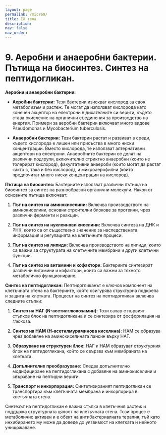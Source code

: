 ```yaml
---
layout: page
permalink: /micro9/
title: IX тема
description:
nav: false
nav_order:
---
```


# 9. Аеробни и анаеробни бактерии. Пътища на биосинтез. Синтез на пептидогликан.

**Аеробни и анаеробни бактерии:**
- **Аеробни бактерии:** Тези бактерии изискват кислород за своя метаболизъм и растеж. Те могат да използват кислорода като конечен акцептор на електрони в дихателните си вериги, където става окисление на органични съединения за производство на енергия. Примери за аеробни бактерии включват много видове Pseudomonas и Mycobacterium tuberculosis.

- **Анаеробни бактерии:** Тези бактерии растат и развиват в среди, където кислорода е лишен или присъства в много ниски концентрации. Вместо кислорода, те използват алтернативни акцептори на електрони. Анаеробните бактерии се делят на различни подгрупи, включително стриктно анаеробни (които не толерират кислород), факултативни анаероби (които могат да растат както с, така и без кислород), и микроаерофилни (които предпочитат много ниски концентрации на кислород).

**Пътища на биосинтез:**
Бактериите използват различни пътища на биосинтез за синтез на разнообразни органични молекули. Някои от основните пътища включват:

1. **Път на синтез на аминокиселини:** Включва производството на аминокиселини, основни строителни блокове за протеини, чрез различни ферменти и реакции.

2. **Път на синтез на нуклеинови киселини:** Включва синтеза на ДНК и РНК, които са от съществено значение за наследствената информация и регулацията на клетъчните процеси.

3. **Път на синтез на липиди:** Включва производството на липиди, които са важни за структурата на клетъчните мембрани и други клетъчни функции.

4. **Път на синтез на витамини и кофактори:** Бактериите синтезират различни витамини и кофактори, които са важни за тяхното метаболично функциониране.

**Синтез на пептидогликан:**
Пептидогликанът е ключов компонент на клетъчната стена на бактериите, който осигурява структурна подкрепа и защита на клетката. Процесът на синтез на пептидогликан включва следните стъпки:

1. **Синтез на НАГ (N-асетилглюкозамин):** Този сахар е първият стъпков блок на пептидогликана и се синтезира от фосфорилация на глюкоза.

2. **Синтез на НАМ (Н-асетилмураминова киселина):** НАМ се образува чрез добавяне на аминокиселината лансин върху НАГ.

3. **Образуване на структурен блок:** НАГ и НАМ образуват структурния блок на пептидогликана, който се свързва към мембраната на клетката.

4. **Допълнително преобразуване:** Следва допълнително модифициране на пептидогликана с добавяне на аминокиселини и свързване на пептидни вериги.

5. **Транспорт и инкорпорация:** Синтетизираният пептидогликан се транспортира към клетъчната мембрана и инкорпорира в клетъчната стена.

Синтезът на пептидогликан е важна стъпка в клетъчния растеж и поддържа структурната цялост на клетъчната стена. Този процес е метаболично активен и е обект на антибактериалната терапия, тъй като инхибирането му може да доведе до уязвимост на клетката и нейното унищожаване.